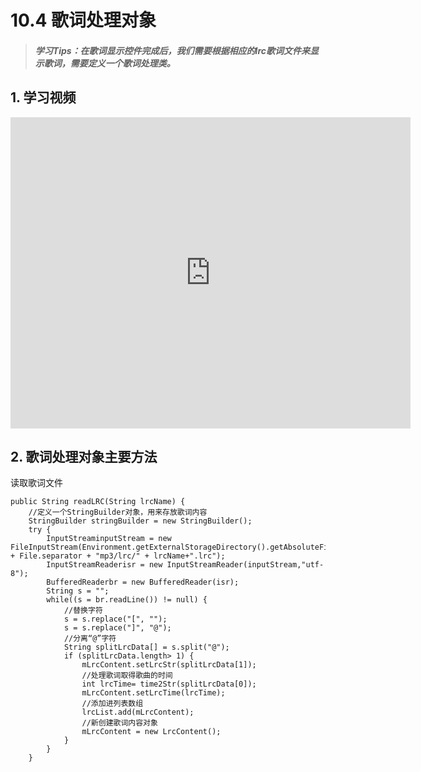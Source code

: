 # 10.4 歌词处理对象

>##### 学习Tips：在歌词显示控件完成后，我们需要根据相应的lrc歌词文件来显示歌词，需要定义一个歌词处理类。

## 1. 学习视频

<iframe frameborder="0" width="640" height="498" src="https://v.qq.com/iframe/player.html?vid=z0180bhmznp&tiny=0&auto=0" allowfullscreen></iframe>

## 2. 歌词处理对象主要方法

读取歌词文件

```
public String readLRC(String lrcName) {
    //定义一个StringBuilder对象，用来存放歌词内容
    StringBuilder stringBuilder = new StringBuilder();
    try {
        InputStreaminputStream = new FileInputStream(Environment.getExternalStorageDirectory().getAbsoluteFile() + File.separator + "mp3/lrc/" + lrcName+".lrc");
        InputStreamReaderisr = new InputStreamReader(inputStream,"utf-8");
        BufferedReaderbr = new BufferedReader(isr);
        String s = "";
        while((s = br.readLine()) != null) {
            //替换字符
            s = s.replace("[", "");
            s = s.replace("]", "@");
            //分离“@”字符
            String splitLrcData[] = s.split("@");
            if (splitLrcData.length> 1) {
                mLrcContent.setLrcStr(splitLrcData[1]);
                //处理歌词取得歌曲的时间
                int lrcTime= time2Str(splitLrcData[0]);
                mLrcContent.setLrcTime(lrcTime);
                //添加进列表数组
                lrcList.add(mLrcContent);
                //新创建歌词内容对象
                mLrcContent = new LrcContent();
            }
        }
    }
```

